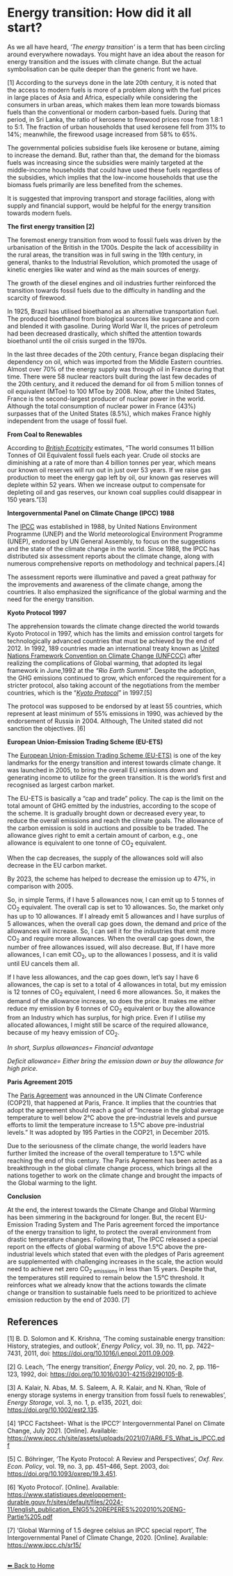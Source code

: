 # Energy transition: How did it all start?

As we all have heard, *'The energy transition'* is a term that has been circling around everywhere nowadays.  You might have an idea about the reason for energy transition and the issues with climate change. But the actual symbolisation can be quite deeper than the generic front we have.

[1] According to the surveys done in the late 20th century, it is noted that the access to modern fuels is more of a problem along with the fuel prices in large places of Asia and Africa, especially while considering the consumers in urban areas, which makes them lean more towards biomass fuels than the conventional or modern carbon-based fuels. During that period, in Sri Lanka, the ratio of kerosene to firewood prices rose from 1.8:1 to 5:1. The fraction of urban households that used kerosene fell from 31% to 14%; meanwhile, the firewood usage increased from 58% to 65%.

The governmental policies subsidise fuels like kerosene or butane, aiming to increase the demand. But, rather than that, the demand for the biomass fuels was increasing since the subsidies were mainly targeted at the middle-income households that could have used these fuels regardless of the subsidies, which implies that the low-income households that use the biomass fuels primarily are less benefited from the schemes.

It is suggested that improving transport and storage facilities, along with supply and financial support, would be helpful for the energy transition towards modern fuels.

**The first energy transition [2]**

The foremost energy transition from wood to fossil fuels was driven by the urbanisation of the British in the 1700s. Despite the lack of accessibility in the rural areas, the transition was in full swing in the 19th century, in general, thanks to the Industrial Revolution, which promoted the usage of kinetic energies like water and wind as the main sources of energy.

The growth of the diesel engines and oil industries further reinforced the transition towards fossil fuels due to the difficulty in handling and the scarcity of firewood. 

In 1925, Brazil has utilised bioethanol as an alternative transportation fuel. The produced bioethanol from biological sources like sugarcane and corn and blended it with gasoline. During World War II, the prices of petroleum had been decreased drastically, which shifted the attention towards bioethanol until the oil crisis surged in the 1970s.

In the last three decades of the 20th century, France began displacing their dependency on oil, which was imported from the Middle Eastern countries. Almost over 70% of the energy supply was through oil in France during that time. There were 58 nuclear reactors built during the last few decades of the 20th century, and it reduced the demand for oil from 5 million tonnes of oil equivalent (MToe) to 100 MToe by 2008. Now, after the United States, France is the second-largest producer of nuclear power in the world. Although the total consumption of nuclear power in France (43%) surpasses that of the United States (8.5%), which makes France highly independent from the usage of fossil fuel. 

**From Coal to Renewables** 

According to [*British Ecotricity*](https://www.ecotricity.co.uk/) estimates, “The world consumes 11 billion Tonnes of Oil Equivalent fossil fuels each year. Crude oil stocks are diminishing at a rate of more than 4 billion tonnes per year, which means our known oil reserves will run out in just over 53 years. If we raise gas production to meet the energy gap left by oil, our known gas reserves will deplete within 52 years. When we increase output to compensate for depleting oil and gas reserves, our known coal supplies could disappear in 150 years.”[3] 

**Intergovernmental Panel on Climate Change (IPCC) 1988**

The [IPCC](https://www.ipcc.ch/) was established in 1988, by United Nations Environment Programme (UNEP) and the World meteorological Environment Programme (UNEP), endorsed by UN General Assembly, to focus on the suggestions and the state of the climate change in the world. Since 1988, the IPCC has distributed six assessment reports about the climate change, along with numerous comprehensive reports on methodology and technical papers.[4]

The assessment reports were illuminative and paved a great pathway for the improvements and awareness of the climate change, among the countries. It also emphasized the significance of the global warming and the need for the energy transition.

**Kyoto Protocol 1997**

The apprehension towards the climate change directed the world towards Kyoto Protocol in 1997, which has the limits and emission control targets for technologically advanced countries that must be achieved by the end of 2012. In 1992, 189 countries made an international treaty known as [United Nations Framework Convention on Climate Change (UNFCCC)](https://unfccc.int/) after realizing the complications of Global warming, that adopted its legal framework in June,1992 at the *“Rio Earth Summit”*. Despite the adoption, the GHG emissions continued to grow, which enforced the requirement for a stricter protocol, also taking account of the negotiations from the member countries, which is the “[*Kyoto Protocol*](https://unfccc.int/process-and-meetings/the-kyoto-protocol)” in 1997.[5]

The protocol was supposed to be endorsed by at least 55 countries, which represent at least minimum of 55% emissions in 1990, was achieved by the endorsement of Russia in 2004. Although, The United stated did not sanction the objectives. [6]

**European Union-Emission Trading Scheme (EU-ETS)**

The [European Union-Emission Trading Scheme (EU-ETS)](https://climate.ec.europa.eu/eu-action/carbon-markets/eu-emissions-trading-system-eu-ets/about-eu-ets_en) is one of the key landmarks for the energy transition and interest towards climate change. It was launched in 2005, to bring the overall EU emissions down and generating income to utilize for the green transition. It is the world’s first and recognised as largest carbon market.

The EU-ETS is basically a “cap and trade” policy. The cap is the limit on the total amount of GHG emitted by the industries, according to the scope of the scheme. It is gradually brought down or decreased every year, to reduce the overall emissions and reach the climate goals. The allowance of the carbon emission is sold in auctions and possible to be traded. The allowance gives right to emit a certain amount of carbon, e.g., one allowance is equivalent to one tonne of CO<sub>2</sub> equivalent. 

When the cap decreases, the supply of the allowances sold will also decrease in the EU carbon market.

By 2023, the scheme has helped to decrease the emission up to 47%, in comparison with 2005. 

So, in simple Terms, if I have 5 allowances now, I can emit up to 5 tonnes of CO<sub>2</sub> equivalent. The overall cap is set to 10 allowances. So, the market only has up to 10 allowances. If I already emit 5 allowances and I have surplus of 5 allowances, when the overall cap goes down, the demand and price of the allowances will increase. So, I can sell it for the industries that emit more CO<sub>2</sub> and require more allowances. When the overall cap goes down, the number of free allowances issued, will also decrease. But, If I have more allowances, I can emit CO<sub>2</sub>, up to the allowances I possess, and it is valid until EU cancels them all. 

If I have less allowances, and the cap goes down, let’s say I have 6 allowances, the cap is set to a total of 4 allowances in total, but my emission is 12 tonnes of CO<sub>2</sub> equivalent, I need 6 more allowances. So, it makes the demand of the allowance increase, so does the price. It makes me either reduce my emission by 6 tonnes of CO<sub>2</sub> equivalent or buy the allowance from an Industry which has surplus, for high price. Even if I utilise my allocated allowances, I might still be scarce of the required allowance, because of my heavy emission of CO<sub>2</sub>.

*In short, Surplus allowances= Financial advantage*

*Deficit allowance= Either bring the emission down or buy the allowance for high price.*

**Paris Agreement 2015**

The [Paris Agreement](https://unfccc.int/process-and-meetings/the-paris-agreement) was announced in the UN Climate Conference (COP21), that happened at Paris, France. It implies that the countries that adopt the agreement should reach a goal of “Increase in the global average temperature to well below 2℃ above the pre-industrial levels and pursue efforts to limit the temperature increase to 1.5℃ above pre-industrial levels.” It was adopted by 195 Parties in the COP21, in December 2015.

Due to the seriousness of the climate change, the world leaders have further limited the increase of the overall temperature to 1.5℃ while reaching the end of this century. The Paris Agreement has been acted as a breakthrough in the global climate change process, which brings all the nations together to work on the climate change and brought the impacts of the Global warming to the light.

**Conclusion**

At the end, the interest towards the Climate Change and Global Warming has been simmering in the background for longer. But, the recent EU-Emission Trading System and The Paris agreement forced the importance of the energy transition to light, to protect the overall environment from drastic temperature changes. Following that, The IPCC released a special report on the effects of global warming of above 1.5℃ above the pre-industrial levels which stated that even with the pledges of Paris agreement are supplemented with challenging increases in the scale, the action would need to achieve net zero CO<sub>2 emissions</sub> in less than 15 years. Despite that, the temperatures still required to remain below the 1.5℃ threshold. It reinforces what we already know that the actions towards the climate change or transition to sustainable fuels need to be prioritized to achieve emission reduction by the end of 2030. [7]

## References
[1]	B. D. Solomon and K. Krishna, ‘The coming sustainable energy transition: History, strategies, and outlook’, *Energy Policy*, vol. 39, no. 11, pp. 7422–7431, 2011, doi: https://doi.org/10.1016/j.enpol.2011.09.009.

[2]	G. Leach, ‘The energy transition’, *Energy Policy*, vol. 20, no. 2, pp. 116–123, 1992, doi: https://doi.org/10.1016/0301-4215(92)90105-B.

[3]	A. Kalair, N. Abas, M. S. Saleem, A. R. Kalair, and N. Khan, ‘Role of energy storage systems in energy transition from fossil fuels to renewables’, *Energy Storage*, vol. 3, no. 1, p. e135, 2021, doi: https://doi.org/10.1002/est2.135.

[4]	‘IPCC Factsheet- What is the IPCC?’ Intergovernmental Panel on Climate Change, July 2021. [Online]. Available: https://www.ipcc.ch/site/assets/uploads/2021/07/AR6_FS_What_is_IPCC.pdf

[5]	C. Böhringer, ‘The Kyoto Protocol: A Review and Perspectives’, *Oxf. Rev. Econ. Policy*, vol. 19, no. 3, pp. 451–466, Sept. 2003, doi: https://doi.org/10.1093/oxrep/19.3.451.

[6]	‘Kyoto Protocol’. [Online]. Available: https://www.statistiques.developpement-durable.gouv.fr/sites/default/files/2024-11/english_publication_ENG5%20REPERES%202010%20ENG-Partie%205.pdf

[7]	‘Global Warming of 1.5 degree celsius an IPCC special report’, The Intergovernmental Panel of Climate Change, 2020. [Online]. Available: https://www.ipcc.ch/sr15/
##
[⬅ Back to Home](README.md)



